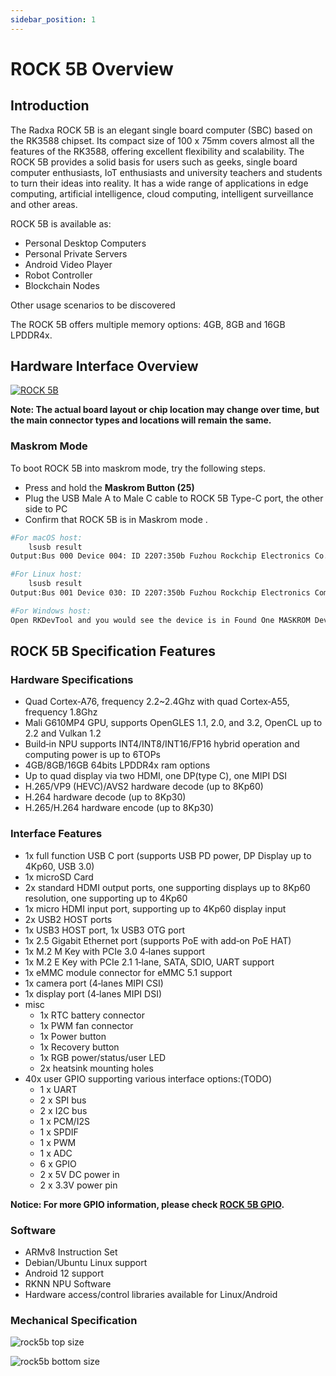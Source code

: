 ```yaml
---
sidebar_position: 1
---
```


# ROCK 5B Overview

## Introduction

The Radxa ROCK 5B is an elegant single board computer (SBC) based on the RK3588 chipset.
Its compact size of 100 x 75mm covers almost all the features of the RK3588, offering excellent flexibility and scalability.
The ROCK 5B provides a solid basis for users such as geeks, single board computer enthusiasts, IoT enthusiasts and university teachers and students to turn their ideas into reality.
It has a wide range of applications in edge computing, artificial intelligence, cloud computing, intelligent surveillance and other areas.

ROCK 5B is available as:

- Personal Desktop Computers
- Personal Private Servers
- Android Video Player
- Robot Controller
- Blockchain Nodes

Other usage scenarios to be discovered

The ROCK 5B offers multiple memory options: 4GB, 8GB and 16GB LPDDR4x.

## Hardware Interface Overview

[![ROCK 5B](/img/rock5b/rock-5b-overview.webp)](../hardware/hardware-details)

**Note: The actual board layout or chip location may change over time, but the main connector types and locations will remain the same.**

### Maskrom Mode

To boot ROCK 5B into maskrom mode, try the following steps.

- Press and hold the **Maskrom Button (25)**
- Plug the USB Male A to Male C cable to ROCK 5B Type-C port, the other side to PC
- Confirm that ROCK 5B is in Maskrom mode .

```bash
#For macOS host:
	lsusb result
Output:Bus 000 Device 004: ID 2207:350b Fuzhou Rockchip Electronics Co., Ltd. Composite Device

#For Linux host:
	lsusb result
Output:Bus 001 Device 030: ID 2207:350b Fuzhou Rockchip Electronics Company

#For Windows host:
Open RKDevTool and you would see the device is in Found One MASKROM Device.
```

## ROCK 5B Specification Features

### Hardware Specifications

- Quad Cortex‑A76, frequency 2.2~2.4Ghz with quad Cortex‑A55, frequency 1.8Ghz
- Mali G610MP4 GPU, supports OpenGLES 1.1, 2.0, and 3.2, OpenCL up to 2.2 and Vulkan 1.2
- Build‑in NPU supports INT4/INT8/INT16/FP16 hybrid operation and computing power is up to 6TOPs
- 4GB/8GB/16GB 64bits LPDDR4x ram options
- Up to quad display via two HDMI, one DP(type C), one MIPI DSI
- H.265/VP9 (HEVC)/AVS2 hardware decode (up to 8Kp60)
- H.264 hardware decode (up to 8Kp30)
- H.265/H.264 hardware encode (up to 8Kp30)

### Interface Features

- 1x full function USB C port (supports USB PD power, DP Display up to 4Kp60, USB 3.0)
- 1x microSD Card
- 2x standard HDMI output ports, one supporting displays up to 8Kp60 resolution, one supporting up to 4Kp60
- 1x micro HDMI input port, supporting up to 4Kp60 display input
- 2x USB2 HOST ports
- 1x USB3 HOST port, 1x USB3 OTG port
- 1x 2.5 Gigabit Ethernet port (supports PoE with add‑on PoE HAT)
- 1x M.2 M Key with PCIe 3.0 4‑lanes support
- 1x M.2 E Key with PCIe 2.1 1‑lane, SATA, SDIO, UART support
- 1x eMMC module connector for eMMC 5.1 support
- 1x camera port (4‑lanes MIPI CSI)
- 1x display port (4‑lanes MIPI DSI)
- misc
  - 1x RTC battery connector
  - 1x PWM fan connector
  - 1x Power button
  - 1x Recovery button
  - 1x RGB power/status/user LED
  - 2x heatsink mounting holes
- 40x user GPIO supporting various interface options:(TODO)
  - 1 x UART
  - 2 x SPI bus
  - 2 x I2C bus
  - 1 x PCM/I2S
  - 1 x SPDIF
  - 1 x PWM
  - 1 x ADC
  - 6 x GPIO
  - 2 x 5V DC power in
  - 2 x 3.3V power pin

**Notice: For more GPIO information, please check [ROCK 5B GPIO](../hardware/rock5b-gpio).**

### Software

- ARMv8 Instruction Set
- Debian/Ubuntu Linux support
- Android 12 support
- RKNN NPU Software
- Hardware access/control libraries available for Linux/Android

### Mechanical Specification

![rock5b top size](/img/rock5b/rock-5b-size-top.webp)

![rock5b bottom size](/img/rock5b/rock-5b-size-bottom.webp)
